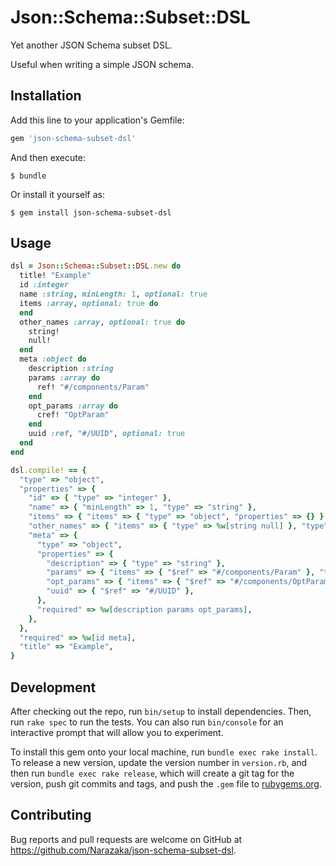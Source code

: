 # Json::Schema::Subset::DSL

Yet another JSON Schema subset DSL.

Useful when writing a simple JSON schema.

## Installation

Add this line to your application's Gemfile:

```ruby
gem 'json-schema-subset-dsl'
```

And then execute:

    $ bundle

Or install it yourself as:

    $ gem install json-schema-subset-dsl

## Usage

```ruby
dsl = Json::Schema::Subset::DSL.new do
  title! "Example"
  id :integer
  name :string, minLength: 1, optional: true
  items :array, optional: true do
  end
  other_names :array, optional: true do
    string!
    null!
  end
  meta :object do
    description :string
    params :array do
      ref! "#/components/Param"
    end
    opt_params :array do
      cref! "OptParam"
    end
    uuid :ref, "#/UUID", optional: true
  end
end

dsl.compile! == {
  "type" => "object",
  "properties" => {
    "id" => { "type" => "integer" },
    "name" => { "minLength" => 1, "type" => "string" },
    "items" => { "items" => { "type" => "object", "properties" => {} }, "type" => "array" },
    "other_names" => { "items" => { "type" => %w[string null] }, "type" => "array" },
    "meta" => {
      "type" => "object",
      "properties" => {
        "description" => { "type" => "string" },
        "params" => { "items" => { "$ref" => "#/components/Param" }, "type" => "array" },
        "opt_params" => { "items" => { "$ref" => "#/components/OptParam" }, "type" => "array" },
        "uuid" => { "$ref" => "#/UUID" },
      },
      "required" => %w[description params opt_params],
    },
  },
  "required" => %w[id meta],
  "title" => "Example",
}
```

## Development

After checking out the repo, run `bin/setup` to install dependencies. Then, run `rake spec` to run the tests. You can also run `bin/console` for an interactive prompt that will allow you to experiment.

To install this gem onto your local machine, run `bundle exec rake install`. To release a new version, update the version number in `version.rb`, and then run `bundle exec rake release`, which will create a git tag for the version, push git commits and tags, and push the `.gem` file to [rubygems.org](https://rubygems.org).

## Contributing

Bug reports and pull requests are welcome on GitHub at https://github.com/Narazaka/json-schema-subset-dsl.
